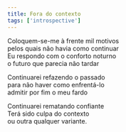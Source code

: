 ```yaml
---
title: Fora do contexto
tags: ['introspective']
---
```


Coloquem-se-me à frente mil motivos  
pelos quais não havia como continuar  
Eu respondo com o conforto noturno  
o futuro que parecia não tardar  

Continuarei refazendo o passado  
para não haver como enfrentá-lo  
admitir por fim o meu fardo  

Continuarei rematando confiante  
Terá sido culpa do contexto  
ou outra qualquer variante.  
